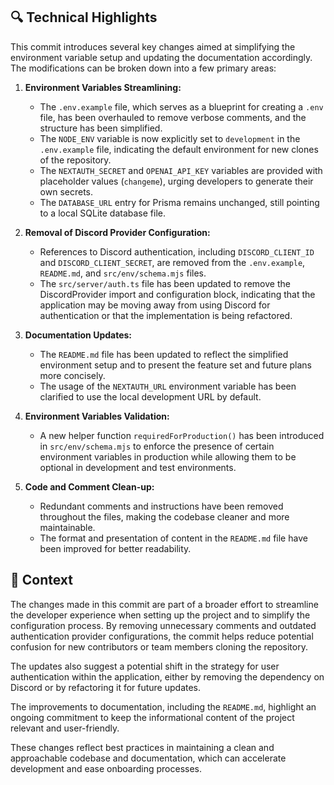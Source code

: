 ## 🔍 Technical Highlights

This commit introduces several key changes aimed at simplifying the environment variable setup and updating the documentation accordingly. The modifications can be broken down into a few primary areas:

1. **Environment Variables Streamlining:**
    - The `.env.example` file, which serves as a blueprint for creating a `.env` file, has been overhauled to remove verbose comments, and the structure has been simplified.
    - The `NODE_ENV` variable is now explicitly set to `development` in the `.env.example` file, indicating the default environment for new clones of the repository.
    - The `NEXTAUTH_SECRET` and `OPENAI_API_KEY` variables are provided with placeholder values (`changeme`), urging developers to generate their own secrets.
    - The `DATABASE_URL` entry for Prisma remains unchanged, still pointing to a local SQLite database file.

2. **Removal of Discord Provider Configuration:**
    - References to Discord authentication, including `DISCORD_CLIENT_ID` and `DISCORD_CLIENT_SECRET`, are removed from the `.env.example`, `README.md`, and `src/env/schema.mjs` files.
    - The `src/server/auth.ts` file has been updated to remove the DiscordProvider import and configuration block, indicating that the application may be moving away from using Discord for authentication or that the implementation is being refactored.

3. **Documentation Updates:**
    - The `README.md` file has been updated to reflect the simplified environment setup and to present the feature set and future plans more concisely.
    - The usage of the `NEXTAUTH_URL` environment variable has been clarified to use the local development URL by default.

4. **Environment Variables Validation:**
    - A new helper function `requiredForProduction()` has been introduced in `src/env/schema.mjs` to enforce the presence of certain environment variables in production while allowing them to be optional in development and test environments.

5. **Code and Comment Clean-up:**
    - Redundant comments and instructions have been removed throughout the files, making the codebase cleaner and more maintainable.
    - The format and presentation of content in the `README.md` file have been improved for better readability.

## 📝 Context

The changes made in this commit are part of a broader effort to streamline the developer experience when setting up the project and to simplify the configuration process. By removing unnecessary comments and outdated authentication provider configurations, the commit helps reduce potential confusion for new contributors or team members cloning the repository.

The updates also suggest a potential shift in the strategy for user authentication within the application, either by removing the dependency on Discord or by refactoring it for future updates.

The improvements to documentation, including the `README.md`, highlight an ongoing commitment to keep the informational content of the project relevant and user-friendly.

These changes reflect best practices in maintaining a clean and approachable codebase and documentation, which can accelerate development and ease onboarding processes.